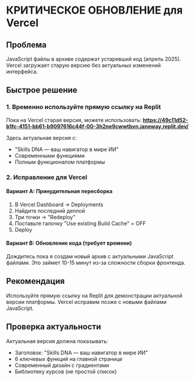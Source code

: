 # КРИТИЧЕСКОЕ ОБНОВЛЕНИЕ для Vercel

## Проблема
JavaScript файлы в архиве содержат устаревший код (апрель 2025). 
Vercel загружает старую версию без актуальных изменений интерфейса.

## Быстрое решение

### 1. Временно используйте прямую ссылку на Replit
Пока на Vercel старая версия, можете использовать:
**https://49c11d52-b1fc-4151-bb61-b9097616c44f-00-3h2ne9cwwtbvn.janeway.replit.dev/**

Здесь актуальная версия с:
- "Skills DNA — ваш навигатор в мире ИИ"
- Современными функциями
- Полным функционалом платформы

### 2. Исправление для Vercel

#### Вариант A: Принудительная пересборка
1. В Vercel Dashboard → Deployments
2. Найдите последний деплой
3. Три точки → "Redeploy" 
4. Поставьте галочку "Use existing Build Cache" = OFF
5. Deploy

#### Вариант B: Обновление кода (требует времени)
Дождитесь пока я создам новый архив с актуальными JavaScript файлами.
Это займет 10-15 минут из-за сложности сборки фронтенда.

## Рекомендация
Используйте прямую ссылку на Replit для демонстрации актуальной версии платформы.
Vercel исправим позже с новыми файлами JavaScript.

## Проверка актуальности
Актуальная версия должна показывать:
- Заголовок: "Skills DNA — ваш навигатор в мире ИИ"
- 6 ключевых функций на главной странице
- Современный дизайн с градиентами
- Библиотеку курсов (не простой список)